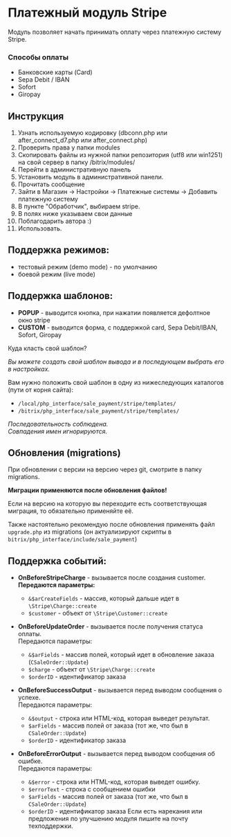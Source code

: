 # Платежный модуль Stripe

Модуль позволяет начать принимать оплату через платежную систему Stripe.

### Способы оплаты

* Банковские карты (Card)
* Sepa Debit / IBAN
* Sofort
* Giropay

## Инструкция

1. Узнать используемую кодировку (dbconn.php или after_connect_d7.php или after_connect.php)
1. Проверить права у папки modules
1. Скопировать файлы из нужной папки репозитория (utf8 или win1251) на свой сервер в папку /bitrix/modules/
1. Перейти в административную панель
1. Установить модуль в административной панели.
1. Прочитать сообщение
1. Зайти в Магазин -> Настройки -> Платежные системы -> Добавить платежную систему
1. В пункте "Обработчик", выбираем stripe.
1. В полях ниже указываем свои данные
1. Поблагодарить автора :)
1. Использовать.


## Поддержка режимов:
* тестовый режим (demo mode) - по умолчанию
* боевой режим (live mode)

## Поддержка шаблонов:
* **POPUP** - выводится кнопка, при нажатии появляется дефолтное окно stripe
* **CUSTOM** - выводится форма, с поддержкой card, Sepa Debit/IBAN, Sofort, Giropay

Куда класть свой шаблон?

_Вы можете создать свой шаблон вывода и в последующем выбрать его в настройках._

Вам нужно положить свой шаблон в одну из нижеследующих каталогов (пути от корня сайта):
* `/local/php_interface/sale_payment/stripe/templates/`
* `/bitrix/php_interface/sale_payment/stripe/templates/`

_Последовательность соблюдена._\
_Совпадения имен игнорируются._

## Обновления (migrations)
При обновлении с версии на версию через git, смотрите в папку migrations.

**Миграции применяются после обновления файлов!**

Если на версию на которую вы переходите есть соответствующая миграция, то обязательно применяйте её.

Также настоятельно рекомендую после обновления применять файл ``upgrade.php`` из migrations (он актуализируют скрипты в `bitrix/php_interface/include/sale_payment`)

## Поддержка событий:

* **OnBeforeStripeCharge** - вызывается после создания customer.\
**Передаются параметры:**
    * `&$arCreateFields` - массив, который дальше идет в `\Stripe\Charge::create`
    * `$customer` - объект от `\Stripe\Customer::create`
    
* **OnBeforeUpdateOrder** - вызывается после получения статуса оплаты.\
Передаются параметры:
    * `&$arFields` - массив полей, который идет в обновление заказа (`CSaleOrder::Update`)
    * `$charge` - объект от `\Stripe\Charge::create`
    * `$orderID` - идентификатор заказа
    
* **OnBeforeSuccessOutput** - вызывается перед выводом сообщения о успехе.\
Передаются параметры:
    * `&$output` - строка или HTML-код, которая выведет результат.
    * `$arFields` - массив полей от заказа (тот же, что был в `CSaleOrder::Update`)
    * `$orderID` - идентификатор заказа
    
* **OnBeforeErrorOutput** - вызывается перед выводом сообщения об ошибке.\
Передаются параметры:
    * `&$error` - строка или HTML-код, которая выведет ошибку.
    * `$errorText` - строка с сообщением ошибки
    * `$arFields` - массив полей от заказа (тот же, что был в `CSaleOrder::Update`)
    * `$orderID` - идентификатор заказа
Если есть нарекания или предложения по улучшению модуля пишите на почту техподдержки.